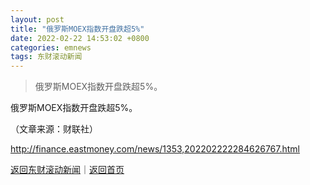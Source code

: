 ```yaml
---
layout: post
title: "俄罗斯MOEX指数开盘跌超5%"
date: 2022-02-22 14:53:02 +0800
categories: emnews
tags: 东财滚动新闻
---
```

> 俄罗斯MOEX指数开盘跌超5%。

<p>俄罗斯MOEX指数开盘跌超5%。</p><p class="em_media">（文章来源：财联社）</p>

<http://finance.eastmoney.com/news/1353,202202222284626767.html>

[返回东财滚动新闻](//finews.withounder.com/emnews/)｜[返回首页](//finews.withounder.com/)